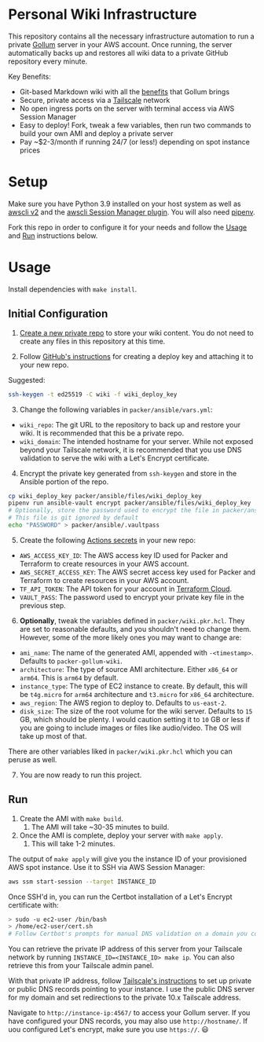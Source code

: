 # Personal Wiki Infrastructure

This repository contains all the necessary infrastructure automation to run a private [Gollum][] server in your AWS account.
Once running, the server automatically backs up and restores all wiki data to a private GitHub repository every minute.

Key Benefits:
- Git-based Markdown wiki with all the [benefits][gollum benefits] that Gollum brings
- Secure, private access via a [Tailscale][] network
- No open ingress ports on the server with terminal access via AWS Session Manager
- Easy to deploy! Fork, tweak a few variables, then run two commands to build your own AMI and deploy a private server
- Pay ~$2-3/month if running 24/7 (or less!) depending on spot instance prices

# Setup

Make sure you have Python 3.9 installed on your host system as well as [awscli v2][] and the [awscli Session Manager plugin][]. You will also need [pipenv][].

Fork this repo in order to configure it for your needs and follow the [Usage](#usage) and [Run](#run) instructions below.

# Usage

Install dependencies with `make install`.

## Initial Configuration

1. [Create a new private repo][new repo] to store your wiki content. You do not need to create any files in this repository at this time.

2. Follow [GitHub's instructions][deploy key instructions] for creating a deploy key and attaching it to your new repo.

Suggested:

```bash
ssh-keygen -t ed25519 -C wiki -f wiki_deploy_key
```

3. Change the following variables in `packer/ansible/vars.yml`:

- `wiki_repo`: The git URL to the repository to back up and restore your wiki. It is recommended that this be a private repo.
- `wiki_domain`: The intended hostname for your server. While not exposed beyond your Tailscale network, it is recommended that you use DNS validation to serve the wiki with a Let's Encrypt certificate.

4. Encrypt the private key generated from `ssh-keygen` and store in the Ansible portion of the repo.

```bash
cp wiki_deploy_key packer/ansible/files/wiki_deploy_key
pipenv run ansible-vault encrypt packer/ansible/files/wiki_deploy_key
# Optionally, store the password used to encrypt the file in packer/ansible/.vaultpass
# This file is git ignored by default
echo "PASSWORD" > packer/ansible/.vaultpass
```

5. Create the following [Actions secrets][github secrets] in your new repo:

- `AWS_ACCESS_KEY_ID`: The AWS access key ID used for Packer and Terraform to create resources in your AWS account.
- `AWS_SECRET_ACCESS_KEY`: The AWS secret access key used for Packer and Terraform to create resources in your AWS account.
- `TF_API_TOKEN`: The API token for your account in [Terraform Cloud][].
- `VAULT_PASS`: The password used to encrypt your private key file in the previous step.

6. **Optionally**, tweak the variables defined in `packer/wiki.pkr.hcl`. They are set to reasonable defaults, and you shouldn't need to change them. However, some of the more likely ones you may want to change are:

- `ami_name`: The name of the generated AMI, appended with `-<timestamp>`. Defaults to `packer-gollum-wiki`.
- `architecture`: The type of source AMI architecture. Either `x86_64` or `arm64`. This is `arm64` by default.
- `instance_type`: The type of EC2 instance to create. By default, this will be `t4g.micro` for `arm64` architecture and `t3.micro` for `x86_64` architecture.
- `aws_region`: The AWS region to deploy to. Defaults to `us-east-2`.
- `disk_size`: The size of the root volume for the wiki server. Defaults to `15` GB, which should be plenty. I would caution setting it to `10` GB or less if you are going to include images or files like audio/video. The OS will take up most of that.

There are other variables liked in `packer/wiki.pkr.hcl` which you can peruse as well.

7. You are now ready to run this project.

## Run

1. Create the AMI with `make build`.
    1. The AMI will take ~30-35 minutes to build.
2. Once the AMI is complete, deploy your server with `make apply`.
    1. This will take 1-2 minutes.
    
The output of `make apply` will give you the instance ID of your provisioned AWS spot instance. Use it to SSH via AWS Session Manager:

```bash
aws ssm start-session --target INSTANCE_ID
```

Once SSH'd in, you can run the Certbot installation of a Let's Encrypt certificate with:

```bash
> sudo -u ec2-user /bin/bash
> /home/ec2-user/cert.sh
# Follow Certbot's prompts for manual DNS validation on a domain you control.
```

You can retrieve the private IP address of this server from your Tailscale network by running `INSTANCE_ID=<INSTANCE_ID> make ip`.
You can also retrieve this from your Tailscale admin panel.

With that private IP address, follow [Tailscale's instructions][tailscale dns] to set up private or public DNS records pointing to your instance.
I use the public DNS server for my domain and set redirections to the private 10.x Tailscale address.

Navigate to `http://instance-ip:4567/` to access your Gollum server.
If you have configured your DNS records, you may also use `http://hostname/`.
If uou configured Let's encrypt, make sure you use `https://`. :smiley:

[awscli session manager plugin]: https://docs.aws.amazon.com/systems-manager/latest/userguide/session-manager-working-with-install-plugin.html
[awscli v2]: https://docs.aws.amazon.com/cli/latest/userguide/install-cliv2-linux.html
[deploy key instructions]: https://docs.github.com/en/developers/overview/managing-deploy-keys#deploy-keys
[github secrets]: https://docs.github.com/en/actions/reference/encrypted-secrets
[gollum]: https://github.com/gollum/gollum
[gollum benefits]: https://github.com/gollum/gollum/wiki
[new repo]: https://github.com/new/
[pipenv]: https://pypi.org/project/pipenv/
[tailscale]: https://tailscale.com/
[tailscale dns]: https://tailscale.com/kb/1054/dns
[terraform cloud]: https://app.terraform.io/
